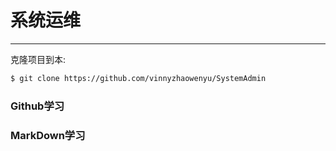 # 系统运维
-----
克隆项目到本:
```bash
$ git clone https://github.com/vinnyzhaowenyu/SystemAdmin
```
### Github学习

### MarkDown学习

